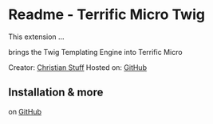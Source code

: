 # Readme - Terrific Micro Twig

This extension ...

brings the Twig Templating Engine into Terrific Micro

Creator: [Christian Stuff](https://github.com/regaddi) 
Hosted on: [GitHub](http://namics.github.io/terrific-micro-twig)

## Installation & more

on [GitHub](http://namics.github.io/terrific-micro-twig)
